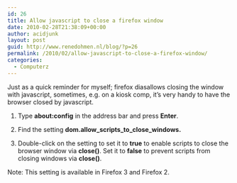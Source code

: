 ```yaml
---
id: 26
title: Allow javascript to close a firefox window
date: 2010-02-28T21:38:09+00:00
author: acidjunk
layout: post
guid: http://www.renedohmen.nl/blog/?p=26
permalink: /2010/02/allow-javascript-to-close-a-firefox-window/
categories:
  - Computerz
---
```

Just as a quick reminder for myself; firefox diasallows closing the window with javascript, sometimes, e.g. on a kiosk comp, it&#8217;s very handy to have the browser closed by javascript.

1. Type **about:config** in the address bar and press **Enter**.

2. Find the setting **dom.allow\_scripts\_to\_close\_windows.**

3. Double-click on the setting to set it to **true** to enable scripts to close the browser window via **close()**. Set it to **false** to prevent scripts from closing windows via **close()**.

Note: This setting is available in Firefox 3 and Firefox 2.